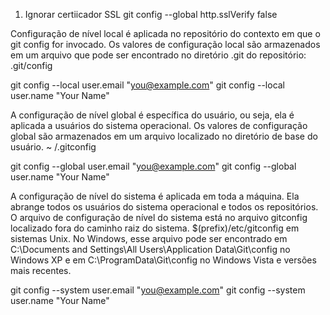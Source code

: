 1. Ignorar certiicador SSL
git config --global http.sslVerify false


Configuração de nível local é aplicada no repositório do contexto em que o git config for invocado. Os  valores de configuração local são armazenados em um arquivo que pode ser encontrado no diretório .git do repositório: .git/config

git config --local user.email "you@example.com"
git config --local user.name "Your Name"

A configuração de nível global é específica do usuário, ou seja, ela é aplicada a usuários do sistema operacional. Os valores de configuração global são armazenados em um arquivo localizado no diretório de base do usuário. ~ /.gitconfig

git config --global user.email "you@example.com"
git config --global user.name "Your Name"

A configuração de nível do sistema é aplicada em toda a máquina. Ela abrange todos os usuários do sistema operacional e todos os repositórios. O arquivo de configuração de nível do sistema está no arquivo gitconfig localizado fora do caminho raiz do sistema. $(prefix)/etc/gitconfig em sistemas Unix. No Windows, esse arquivo pode ser encontrado em C:\Documents and Settings\All Users\Application Data\Git\config no Windows XP e em C:\ProgramData\Git\config no Windows Vista e versões mais recentes.

git config --system user.email "you@example.com"
git config --system user.name "Your Name"
